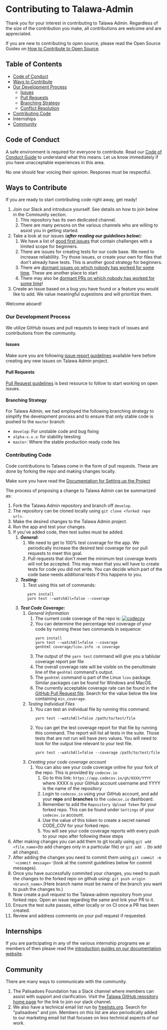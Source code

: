# Contributing to Talawa-Admin

Thank you for your interest in contributing to Talawa Admin. Regardless of the size of the contribution you make, all contributions are welcome and are appreciated.

If you are new to contributing to open source, please read the Open Source Guides on [How to Contribute to Open Source](https://opensource.guide/how-to-contribute/).

## Table of Contents

- [Code of Conduct](#code-of-conduct)
- [Ways to Contribute](#ways-to-contribute)
- [Our Development Process](#our-development-process)
  - [Issues](#issues)
  - [Pull Requests](#pull-requests)
  - [Branching Strategy](#branching-strategy)
  - [Conflict Resolution](#conflict-resolution)
- [Contributing Code](#contributing-code)
- Internships
- [Community](#community)

## Code of Conduct

A safe environment is required for everyone to contribute. Read our [Code of Conduct Guide](CODE_OF_CONDUCT.md) to understand what this means. Let us know immediately if you have unacceptable experiences in this area.

No one should fear voicing their opinion. Respones must be respectful.

## Ways to Contribute

If you are ready to start contributing code right away, get ready!

1. Join our Slack and introduce yourself. See details on how to join below in the Community section.
   1. This repository has its own dedicated channel.
   1. There are many persons on the various channels who are willing to assist you in getting started.
1. Take a look at our issues (**_after reading our guidelines below_**):
   1. We have a list of [good first issues](https://github.com/PalisadoesFoundation/talawa-admin/labels/good%20first%20issue) that contain challenges with a limited scope for beginners.
   1. There are issues for creating tests for our code base. We need to increase reliablility. Try those issues, or create your own for files that don't already have tests. This is another good strategy for beginners.
   1. There are [dormant issues on which nobody has worked for some time](https://github.com/PalisadoesFoundation/talawa-admin/issues?q=is%3Aopen+is%3Aissue+label%3Ano-issue-activity). These are another place to start
   1. There may also be [dormant PRs on which nobody has worked for some time](https://github.com/PalisadoesFoundation/talawa-admin/issues?q=is%3Aopen+is%3Aissue+label%3Ano-issue-activity+label%3Ano-pr-activity)!
1. Create an issue based on a bug you have found or a feature you would like to add. We value meaningful sugestions and will prioritize them.

Welcome aboard!

### Our Development Process

We utilize GitHub issues and pull requests to keep track of issues and contributions from the community.

#### Issues

Make sure you are following [issue report guidelines](ISSUE_GUIDELINES.md) available here before creating any new issues on Talawa Admin project.

#### Pull Requests

[Pull Request guidelines](PR_GUIDELINES.md) is best resource to follow to start working on open issues.

#### Branching Strategy

For Talawa Admin, we had employed the following branching strategy to simplify the development process and to ensure that only stable code is pushed to the `master` branch:

- `develop`: For unstable code and bug fixing
- `alpha-x.x.x`: for stability teesting
- `master`: Where the stable production ready code lies

### Contributing Code

Code contributions to Talawa come in the form of pull requests. These are done by forking the repo and making changes locally.

Make sure you have read the [Documentation for Setting up the Project](https://github.com/PalisadoesFoundation/talawa-admin#project-setup)

The process of proposing a change to Talawa Admin can be summarized as:

1. Fork the Talawa Admin repository and branch off `develop`.
1. The repository can be cloned locally using `git clone <forked repo url>`.
1. Make the desired changes to the Talawa Admin project.
1. Run the app and test your changes.
1. If you've added code, then test suites must be added.
   1. **_General_:**
      1. We need to get to 100% test coverage for the app. We periodically increase the desired test coverage for our pull requests to meet this goal.
      1. Pull requests that don't meet the minimum test coverage levels will not be accepted. This may mean that you will have to create tests for code you did not write. You can decide which part of the code base needs additional tests if this happens to you.
   1. **_Testing_:**
      1. Test using this set of commands:
      ```
         yarn install
         yarn test --watchAll=false --coverage
      ```
   1. **_Test Code Coverage_:**
      1. _General Information_
         1. The current code coverage of the repo is: [![codecov](https://codecov.io/gh/PalisadoesFoundation/talawa-admin/branch/develop/graph/badge.svg?token=II0R0RREES)](https://codecov.io/gh/PalisadoesFoundation/talawa-admin)
         1. You can determine the percentage test coverage of your code by running these two commands in sequence:
            ```
            yarn install
            yarn test --watchAll=false --coverage
            genhtml coverage/lcov.info -o coverage
            ```
         1. The output of the `yarn test` command will give you a tablular coverage report per file
         1. The overall coverage rate will be visible on the penultimate line of the `genhtml` command's output.
         1. The `genhtml` command is part of the Linux `lcov` package. Similar packages can be found for Windows and MacOS.
         1. The currently acceptable coverage rate can be found in the [GitHub Pull Request file](.github/workflows/pull-requests.yml). Search for the value below the line containing `min_coverage`.
      1. _Testing Individual Files_
         1. You can test an individual file by running this command:
            ```
            yarn test --watchAll=false /path/to/test/file
            ```
         1. You can get the test coverage report for that file by running this command. The report will list all tests in the suite. Those tests that are not run will have zero values. You will need to look for the output line relevant to your test file.
            ```
            yarn test --watchAll=false --coverage /path/to/test/file
            ```
      1. _Creating your code coverage account_
         1. You can also see your code coverage online for your fork of the repo. This is provided by `codecov.io`
            1. Go to this link: `https://app.codecov.io/gh/XXXX/YYYY` where XXXX is your GitHub account username and YYYY is the name of the repository
            1. Login to `codecov.io` using your GitHub account, and add your **repo** and **branches** to the `codecov.io` dashboard.
            1. Remember to add the `Repository Upload Token` for your forked repo. This can be found under `Settings` of your `codecov.io` account.
            1. Use the value of this token to create a secret named CODE_COV for your forked repo.
            1. You will see your code coverage reports with every push to your repo after following these steps
1. After making changes you can add them to git locally using `git add <file_name>`(to add changes only in a particular file) or `git add .` (to add all changes).
1. After adding the changes you need to commit them using `git commit -m '<commit message>'`(look at the commit guidelines below for commit messages).
1. Once you have successfully commited your changes, you need to push the changes to the forked repo on github using: `git push origin <branch_name>`.(Here branch name must be name of the branch you want to push the changes to.)
1. Now create a pull request to the Talawa-admin repository from your forked repo. Open an issue regarding the same and link your PR to it.
1. Ensure the test suite passes, either locally or on CI once a PR has been created.
1. Review and address comments on your pull request if requested.

## Internships

If you are participating in any of the various internship programs we ar members of then please read the [introduction guides on our documentation website](https://docs.talawa.io/docs/).

## Community

There are many ways to communicate with the community.

1. The Palisadoes Foundation has a Slack channel where members can assist with support and clarification. Visit the [Talawa GitHub repository home page](https://github.com/PalisadoesFoundation/talawa) for the link to join our slack channel.
1. We also have a technical email list run by [freelists.org](https://www.freelists.org/). Search for "palisadoes" and join. Members on this list are also periodically added to our marketing email list that focuses on less technical aspects of our work.
